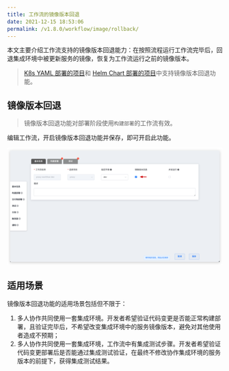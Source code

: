 ```yaml
---
title: 工作流的镜像版本回退
date: 2021-12-15 18:53:06
permalink: /v1.8.0/workflow/image/rollback/
---
```


本文主要介绍工作流支持的镜像版本回退能力：在按照流程运行工作流完毕后，回退集成环境中被更新服务的镜像，恢复为工作流运行之前的镜像版本。

> [K8s YAML 部署的项目](/v1.8.0/project/k8s-yaml/)和 [Helm Chart 部署的项目](/v1.8.0/project/helm-chart/)中支持镜像版本回退功能。

## 镜像版本回退

> 镜像版本回退功能对部署阶段使用`构建部署`的工作流有效。

编辑工作流，开启镜像版本回退功能并保存，即可开启此功能。

![K8s YAML 部署的项目](./_images/check_pipeline_setting.png)

## 适用场景

镜像版本回退功能的适用场景包括但不限于：

1. 多人协作共同使用一套集成环境。开发者希望验证代码变更是否能正常构建部署，且验证完毕后，不希望改变集成环境中的服务镜像版本，避免对其他使用者造成不预期；
2. 多人协作共同使用一套集成环境，工作流中有集成测试步骤。开发者希望验证代码变更部署后是否能通过集成测试验证，在最终不修改协作集成环境的服务版本的前提下，获得集成测试结果。
